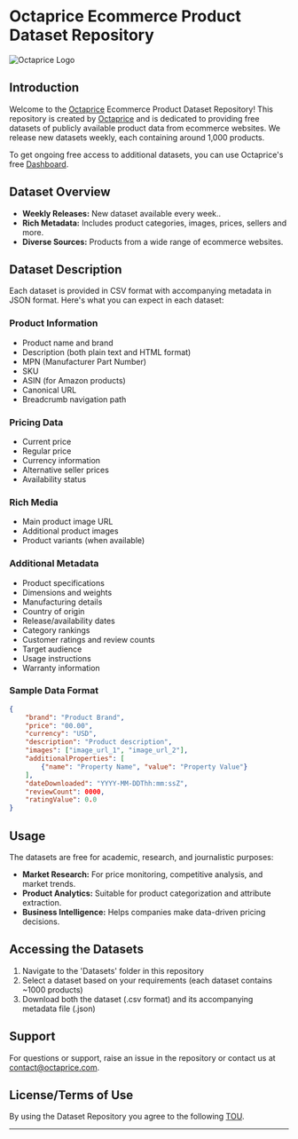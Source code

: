 # Octaprice Ecommerce Product Dataset Repository

![Octaprice Logo ](https://octaprice-assets.s3.us-east-1.amazonaws.com/LOGO_V2_PRETO_fundo+transparente.png)

## Introduction

Welcome to the [Octaprice](https://octaprice.com) Ecommerce Product Dataset Repository! This repository is created by [Octaprice](https://octaprice.com) and is dedicated to providing free datasets of publicly available product data from ecommerce websites. We release new datasets weekly, each containing around 1,000 products.

To get ongoing free access to additional datasets, you can use Octaprice's free [Dashboard](https://octaprice.com).

## Dataset Overview

- **Weekly Releases:** New dataset available every week..
- **Rich Metadata:** Includes product categories, images, prices, sellers and more.
- **Diverse Sources:** Products from a wide range of ecommerce websites.

## Dataset Description

Each dataset is provided in CSV format with accompanying metadata in JSON format. Here's what you can expect in each dataset:

### Product Information
- Product name and brand
- Description (both plain text and HTML format)
- MPN (Manufacturer Part Number)
- SKU
- ASIN (for Amazon products)
- Canonical URL
- Breadcrumb navigation path

### Pricing Data
- Current price
- Regular price
- Currency information
- Alternative seller prices
- Availability status

### Rich Media
- Main product image URL
- Additional product images
- Product variants (when available)

### Additional Metadata
- Product specifications
- Dimensions and weights
- Manufacturing details
- Country of origin
- Release/availability dates
- Category rankings
- Customer ratings and review counts
- Target audience
- Usage instructions
- Warranty information

### Sample Data Format
```json
{
    "brand": "Product Brand",
    "price": "00.00",
    "currency": "USD",
    "description": "Product description",
    "images": ["image_url_1", "image_url_2"],
    "additionalProperties": [
        {"name": "Property Name", "value": "Property Value"}
    ],
    "dateDownloaded": "YYYY-MM-DDThh:mm:ssZ",
    "reviewCount": 0000,
    "ratingValue": 0.0
}
```

## Usage

The datasets are free for academic, research, and journalistic purposes:

- **Market Research:** For price monitoring, competitive analysis, and market trends.
- **Product Analytics:** Suitable for product categorization and attribute extraction.
- **Business Intelligence:** Helps companies make data-driven pricing decisions.

## Accessing the Datasets

1. Navigate to the 'Datasets' folder in this repository
2. Select a dataset based on your requirements (each dataset contains ~1000 products)
3. Download both the dataset (.csv format) and its accompanying metadata file (.json)

## Support

For questions or support, raise an issue in the repository or contact us at [contact@octaprice.com](mailto:contact@octaprice.com).

## License/Terms of Use 

By using the Dataset Repository you agree to the following [TOU](https://github.com/octaprice/ecommerce-product-datasets/blob/master/tou.MD).

---
